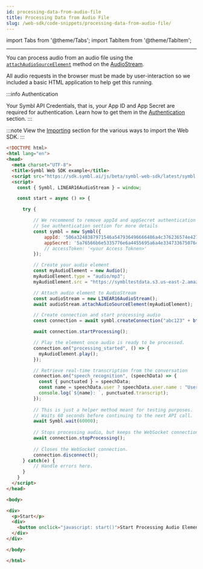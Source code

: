 ```yaml
---
id: processing-data-from-audio-file
title: Processing Data from Audio File
slug: /web-sdk/code-snippets/processing-data-from-audio-file/
---
```

import Tabs from '@theme/Tabs';
import TabItem from '@theme/TabItem';

---

You can process audio from an audio file using the [`attachAudioSourceElement`](/docs/web-sdk/web-sdk-reference/web-sdk-reference/#attachaudiosourceelementaudiosourcedomelement) method on the [AudioStream](/docs/web-sdk/web-sdk-reference/web-sdk-reference/#audiostream-class).

All audio requests in the browser must be made by user-interaction so we included a basic HTML application to help get this running.

:::info Authentication

Your Symbl API Credentials, that is, your App ID and App Secret are required for authentication. Learn how to get them in the [Authentication](/docs/developer-tools/authentication) section. 
:::

:::note
View the [Importing](/web-sdk/overview/#importing) section for the various ways to import the Web SDK.
:::

```html
<!DOCTYPE html>
<html lang="en">
<head>
  <meta charset="UTF-8">
  <title>Symbl Web SDK example</title>
  <script src="https://sdk.symbl.ai/js/beta/symbl-web-sdk/latest/symbl.min.js"></script>
  <script>
    const { Symbl, LINEAR16AudioStream } = window;

    const start = async () => {

      try {

          // We recommend to remove appId and appSecret authentication for production applications.
          // See authentication section for more details
          const symbl = new Symbl({
              appId: '506a3248387971546a547936496666486a4c376236574e4272494572416f3734',
              appSecret: '5a76566b6e5335776e6a4455695a6a4e3347336750764250534e78394557656e39614748447a5f6b49302d397a4a4c65487572323870386b6e6b743048455245',
              // accessToken: '<your Access Toknen>'
          });

          // Create your audio element
          const myAudioElement = new Audio();
          myAudioElement.type = "audio/mp3";
          myAudioElement.src = "https://symbltestdata.s3.us-east-2.amazonaws.com/newPhonecall.mp3";

          // Attach audio element to AudioStream
          const audioStream = new LINEAR16AudioStream();
          await audioStream.attachAudioSourceElement(myAudioElement);

          // Create connection and start processing audio
          const connection = await symbl.createConnection("abc123" + btoa(Math.random(0)), audioStream);

          await connection.startProcessing();

          // Play the element once audio is ready to be processed.
          connection.on("processing_started", () => {
            myAudioElement.play();
          });

          // Retrieve real-time transcription from the conversation
          connection.on("speech_recognition", (speechData) => {
            const { punctuated } = speechData;
            const name = speechData.user ? speechData.user.name : "User";
            console.log(`${name}: `, punctuated.transcript);
          });
          
          // This is just a helper method meant for testing purposes.
          // Waits 60 seconds before continuing to the next API call.
          await Symbl.wait(60000);
          
          // Stops processing audio, but keeps the WebSocket connection open.
          await connection.stopProcessing();
          
          // Closes the WebSocket connection.
          connection.disconnect();
      } catch(e) {
          // Handle errors here.
      }
    }
  </script>
</head>

<body>

<div>
  <p>Start</p>
  <div>
    <button onclick="javascript: start()">Start Processing Audio Element</button>
  </div>
</div>

</body>

</html>
```